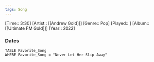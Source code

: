 ```yaml
---
tags: Song  
---
```

[Time:: 3:30]
[Artist:: [[Andrew Gold]]]
[Genre:: Pop]
[Played:: ]
[Album:: [[Ultimate FM Gold]]]
[Year:: 2022]
### Dates
````dataview
TABLE Favorite_Song
WHERE Favorite_Song = "Never Let Her Slip Away"
````